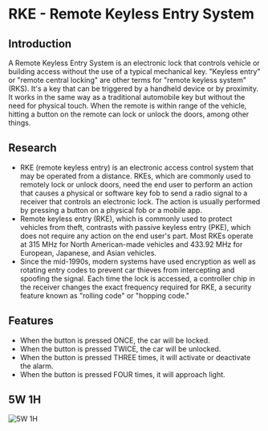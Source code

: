 # RKE - Remote Keyless Entry System
## Introduction
A Remote Keyless Entry System is an electronic lock that controls vehicle or building access without the use of a typical mechanical key. "Keyless entry" or "remote central locking" are other terms for "remote keyless system" (RKS). It's a key that can be triggered by a handheld device or by proximity. It works in the same way as a traditional automobile key but without the need for physical touch. When the remote is within range of the vehicle, hitting a button on the remote can lock or unlock the doors, among other things.
## Research
-   RKE (remote keyless entry) is an electronic access control system that may be operated from a distance. RKEs, which are commonly used to remotely lock or unlock doors, need the end user to perform an action that causes a physical or software key fob to send a radio signal to a receiver that controls an electronic lock. The action is usually performed by pressing a button on a physical fob or a mobile app.
-   Remote keyless entry (RKE), which is commonly used to protect vehicles from theft, contrasts with passive keyless entry (PKE), which does not require any action on the end user's part. Most RKEs operate at 315 MHz for North American-made vehicles and 433.92 MHz for European, Japanese, and Asian vehicles.
-   Since the mid-1990s, modern systems have used encryption as well as rotating entry codes to prevent car thieves from intercepting and spoofing the signal. Each time the lock is accessed, a controller chip in the receiver changes the exact frequency required for RKE, a security feature known as "rolling code" or "hopping code."
## Features
-   When the button is pressed ONCE, the car will be locked.
-   When the button is pressed TWICE, the car will be unlocked.
-   When the button is pressed THREE times, it will activate or deactivate the alarm.
-   When the button is pressed FOUR times, it will approach light.
## 5W 1H
![5W 1H](https://user-images.githubusercontent.com/98872937/157816966-79f09c7d-0bc4-4d61-8dde-210d7bcc9501.jpg) 
